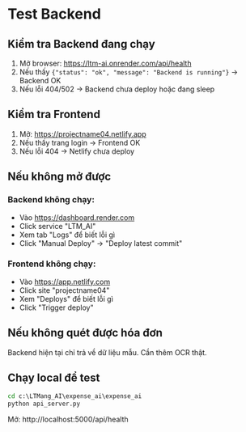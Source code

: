 # Test Backend

## Kiểm tra Backend đang chạy

1. Mở browser: https://ltm-ai.onrender.com/api/health
2. Nếu thấy `{"status": "ok", "message": "Backend is running"}` → Backend OK
3. Nếu lỗi 404/502 → Backend chưa deploy hoặc đang sleep

## Kiểm tra Frontend

1. Mở: https://projectname04.netlify.app
2. Nếu thấy trang login → Frontend OK
3. Nếu lỗi 404 → Netlify chưa deploy

## Nếu không mở được

### Backend không chạy:
- Vào https://dashboard.render.com
- Click service "LTM_AI"
- Xem tab "Logs" để biết lỗi gì
- Click "Manual Deploy" → "Deploy latest commit"

### Frontend không chạy:
- Vào https://app.netlify.com
- Click site "projectname04"
- Xem "Deploys" để biết lỗi gì
- Click "Trigger deploy"

## Nếu không quét được hóa đơn

Backend hiện tại chỉ trả về dữ liệu mẫu. Cần thêm OCR thật.

## Chạy local để test

```cmd
cd c:\LTMang_AI\expense_ai\expense_ai
python api_server.py
```

Mở: http://localhost:5000/api/health
